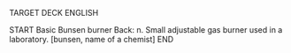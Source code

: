 TARGET DECK
ENGLISH

START
Basic
Bunsen burner
Back: n. Small adjustable gas burner used in a laboratory. [bunsen, name of a chemist]
END
